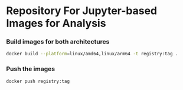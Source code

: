 # Repository For Jupyter-based Images for Analysis

### Build images for both architectures
```sh
docker build --platform=linux/amd64,linux/arm64 -t registry:tag . 
```
### Push the images 
```sh
docker push registry:tag 
```